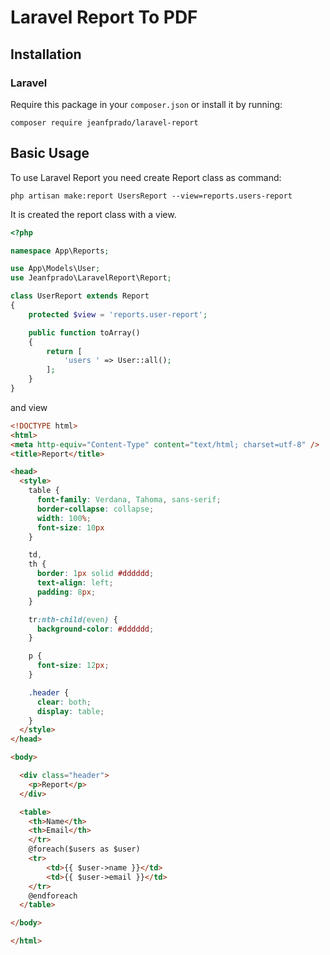 # Laravel Report To PDF

## Installation

### Laravel
Require this package in your `composer.json` or install it by running:

```
composer require jeanfprado/laravel-report
```
## Basic Usage
To use Laravel Report you need create Report class as command:

```
php artisan make:report UsersReport --view=reports.users-report
```
It is created the report class with a view.


```php
<?php

namespace App\Reports;

use App\Models\User;
use Jeanfprado\LaravelReport\Report;

class UserReport extends Report
{
    protected $view = 'reports.user-report';

    public function toArray()
    {
        return [
            'users ' => User::all();
        ];
    }
}
```

and view 

```html
<!DOCTYPE html>
<html>
<meta http-equiv="Content-Type" content="text/html; charset=utf-8" />
<title>Report</title>

<head>
  <style>
    table {
      font-family: Verdana, Tahoma, sans-serif;
      border-collapse: collapse;
      width: 100%;
      font-size: 10px
    }

    td,
    th {
      border: 1px solid #dddddd;
      text-align: left;
      padding: 8px;
    }

    tr:nth-child(even) {
      background-color: #dddddd;
    }

    p {
      font-size: 12px;
    }

    .header {
      clear: both;
      display: table;
    }
  </style>
</head>

<body>

  <div class="header">
    <p>Report</p>
  </div>

  <table>
    <th>Name</th>
    <th>Email</th>
    </tr>
    @foreach($users as $user)
    <tr>
        <td>{{ $user->name }}</td>
        <td>{{ $user->email }}</td>
    </tr>
    @endforeach
  </table>

</body>

</html>
```
